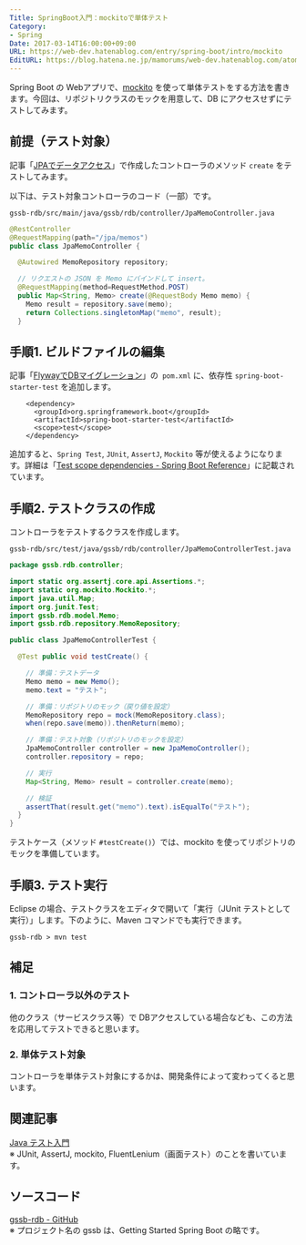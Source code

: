 ```yaml
---
Title: SpringBoot入門：mockitoで単体テスト
Category:
- Spring
Date: 2017-03-14T16:00:00+09:00
URL: https://web-dev.hatenablog.com/entry/spring-boot/intro/mockito
EditURL: https://blog.hatena.ne.jp/mamorums/web-dev.hatenablog.com/atom/entry/10328749687179107954
---
```


Spring Boot の Webアプリで、[mockito](http://site.mockito.org/) を使って単体テストをする方法を書きます。今回は、リポジトリクラスのモックを用意して、DB にアクセスせずにテストしてみます。


## 前提（テスト対象）
記事「[JPAでデータアクセス](/entry/spring-boot/intro/jpa)」で作成したコントローラのメソッド `create` をテストしてみます。

以下は、テスト対象コントローラのコード（一部）です。

`gssb-rdb/src/main/java/gssb/rdb/controller/JpaMemoController.java`

```java
@RestController
@RequestMapping(path="/jpa/memos")
public class JpaMemoController {

  @Autowired MemoRepository repository;

  // リクエストの JSON を Memo にバインドして insert。
  @RequestMapping(method=RequestMethod.POST)
  public Map<String, Memo> create(@RequestBody Memo memo) {
    Memo result = repository.save(memo);
    return Collections.singletonMap("memo", result);
  }
```


## 手順1. ビルドファイルの編集
記事「[FlywayでDBマイグレーション](/entry/spring-boot/intro/flyway)」の` pom.xml` に、依存性 `spring-boot-starter-test` を追加します。

```
    <dependency>
      <groupId>org.springframework.boot</groupId>
      <artifactId>spring-boot-starter-test</artifactId>
      <scope>test</scope>
    </dependency>
```

追加すると、`Spring Test`, `JUnit`, `AssertJ`, `Mockito` 等が使えるようになります。詳細は「[Test scope dependencies - Spring Boot Reference](https://docs.spring.io/spring-boot/docs/current/reference/htmlsingle/#boot-features-test-scope-dependencies)」に記載されています。


## 手順2. テストクラスの作成
コントローラをテストするクラスを作成します。

`gssb-rdb/src/test/java/gssb/rdb/controller/JpaMemoControllerTest.java`

```java
package gssb.rdb.controller;

import static org.assertj.core.api.Assertions.*;
import static org.mockito.Mockito.*;
import java.util.Map;
import org.junit.Test;
import gssb.rdb.model.Memo;
import gssb.rdb.repository.MemoRepository;

public class JpaMemoControllerTest {

  @Test public void testCreate() {

    // 準備：テストデータ
    Memo memo = new Memo();
    memo.text = "テスト";

    // 準備：リポジトリのモック（戻り値を設定）
    MemoRepository repo = mock(MemoRepository.class);
    when(repo.save(memo)).thenReturn(memo);

    // 準備：テスト対象（リポジトリのモックを設定）
    JpaMemoController controller = new JpaMemoController();
    controller.repository = repo;

    // 実行
    Map<String, Memo> result = controller.create(memo);

    // 検証
    assertThat(result.get("memo").text).isEqualTo("テスト");
  }
}
```

テストケース（メソッド `#testCreate()`）では、mockito を使ってリポジトリのモックを準備しています。


## 手順3. テスト実行
Eclipse の場合、テストクラスをエディタで開いて「実行（JUnit テストとして実行）」します。下のように、Maven コマンドでも実行できます。

```
gssb-rdb > mvn test
```


## 補足
### 1. コントローラ以外のテスト
他のクラス（サービスクラス等）で DBアクセスしている場合なども、この方法を応用してテストできると思います。

### 2. 単体テスト対象
コントローラを単体テスト対象にするかは、開発条件によって変わってくると思います。


## 関連記事
[Java テスト入門](/entry/java/test/table-of-contents)  
※ JUnit, AssertJ, mockito, FluentLenium（画面テスト）のことを書いています。


## ソースコード
[gssb-rdb - GitHub](https://github.com/mamorum/blog-code/tree/master/gssb-rdb)  
※ プロジェクト名の gssb は、Getting Started Spring Boot の略です。
